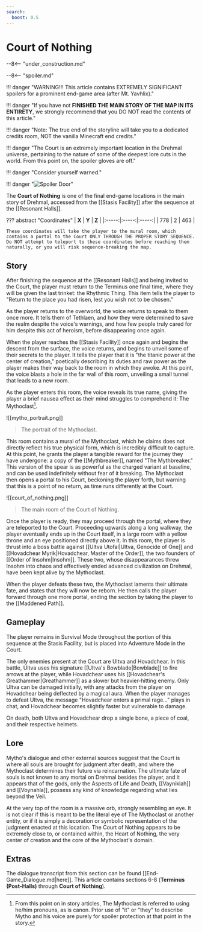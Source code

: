 ```yaml
---
search:
  boost: 0.5
---
```


# Court of Nothing

--8<-- "under_construction.md"

--8<-- "spoiler.md"

!!! danger "WARNING!!! This article contains EXTREMELY SIGNIFICANT spoilers for a prominent end-game area (after Mt. Yavhlix)."

!!! danger "If you have not **FINISHED THE MAIN STORY OF THE MAP IN ITS ENTIRETY**, we strongly recommend that you DO NOT read the contents of this article."

!!! danger "Note: The true end of the storyline will take you to a dedicated credits room, NOT the vanilla Minecraft end credits."

!!! danger "The Court is an extremely important location in the Drehmal universe, pertaining to the nature of some of the deepest lore cuts in the world. From this point on, the spoiler gloves are off."

!!! danger "Consider yourself warned."

!!! danger "![Spoiler Door](/assets/img/spoiler_door.png)"

The **Court of Nothing** is one of the final end-game locations in the main story of Drehmal, accessed from the [[Stasis Facility]] after the sequence at the [[Resonant Halls]]. 

??? abstract "Coordinates"
    | **X** | **Y** | **Z** |
    |:-----:|:-----:|:-----:|
    | 778   |  2    | 463   |

    These coordinates will take the player to the mural room, which contains a portal to the Court ONLY THROUGH THE PROPER STORY SEQUENCE. Do NOT attempt to teleport to these coordinates before reaching them naturally, or you will risk sequence-breaking the map.

## Story
After finishing the sequence at the [[Resonant Halls]] and being invited to the Court, the player must return to the Terminus one final time, where they will be given the last trinket: the Rhythmic Thing. This item tells the player to "Return to the place you had risen, lest you wish not to be chosen."

As the player returns to the overworld, the voice returns to speak to them once more. It tells them of Tethlaen, and how they were determined to save the realm despite the voice's warnings, and how few people truly cared for him despite this act of heroism, before disappearing once again.

When the player reaches the [[Stasis Facility]] once again and begins the descent from the surface, the voice returns, and begins to unveil some of their secrets to the player. It tells the player that it is "the titanic power at the center of creation," poetically describing its duties and raw power as the player makes their way back to the room in which they awoke. At this point, the voice blasts a hole in the far wall of this room, unveiling a small tunnel that leads to a new room.

As the player enters this room, the voice reveals its true name, giving the player a brief nausea effect as their mind struggles to comprehend it: The Mythoclast[^1].

![[mytho_portrait.png]]
> The portrait of the Mythoclast.

This room contains a mural of the Mythoclast, which he claims does not directly reflect his true physical form, which is incredibly difficult to capture. At this point, he grants the player a tangible reward for the journey they have undergone: a copy of the [[Mythbreaker]], named "The Mythbreaker." This version of the spear is as powerful as the charged variant at baseline, and can be used indefinitely without fear of it breaking. The Mythoclast then opens a portal to his Court, beckoning the player forth, but warning that this is a point of no return, as time runs differently at the Court.

![[court_of_nothing.png]]
> The main room of the Court of Nothing.

Once the player is ready, they may proceed through the portal, where they are teleported to the Court. Proceeding upwards along a long walkway, the player eventually ends up in the Court itself, in a large room with a yellow throne and an eye positioned directly above it. In this room, the player is thrust into a boss battle against [[Ultva Utofal|Ultva, Genocide of One]] and [[Hovadchear Myrik|Hovadchear, Master of the Order]], the two founders of [[Order of Insohm|Insohm]]. These two, whose disappearances threw Insohm into chaos and effectively ended advanced civilization on Drehmal, have been kept alive by the Mythoclast.

When the player defeats these two, the Mythoclast laments their ultimate fate, and states that they will now be reborn. He then calls the player forward through one more portal, ending the section by taking the player to the [[Maddened Path]].

## Gameplay
The player remains in Survival Mode throughout the portion of this sequence at the Stasis Facility, but is placed into Adventure Mode in the Court. 

The only enemies present at the Court are Ultva and Hovadchear. In this battle, Ultva uses his signature [[Ultva's Bowblade|Bowblade]] to fire arrows at the player, while Hovadchear uses his [[Hovadchear's Greathammer|Greathammer]] as a slower but heavier-hitting enemy. Only Ultva can be damaged initially, with any attacks from the player on Hovadchear being deflected by a magical aura. When the player manages to defeat Ultva, the message "Hovadchear enters a primal rage..." plays in chat, and Hovadchear becomes slightly faster but vulnerable to damage.

On death, both Ultva and Hovadchear drop a single bone, a piece of coal, and their respective helmets.

## Lore
Mytho's dialogue and other external sources suggest that the Court is where all souls are brought for judgment after death, and where the Mythoclast determines their future via reincarnation. The ultimate fate of souls is not known to any mortal on Drehmal besides the player, and it appears that of the gods, only the Aspects of Life and Death, [[Vayniklah]] and [[Voynahla]], possess any kind of knowledge regarding what lies beyond the Veil. 

At the very top of the room is a massive orb, strongly resembling an eye. It is not clear if this is meant to be the literal eye of The Mythoclast or another entity, or if it is simply a decoration or symbolic representation of the judgment enacted at this location. The Court of Nothing appears to be extremely close to, or contained within, the Heart of Nothing, the very center of creation and the core of the Mythoclast's domain.

## Extras
The dialogue transcript from this section can be found [[End-Game_Dialogue.md|here]]. This article contains sections 6-8 (**Terminus (Post-Halls)** through **Court of Nothing**).


[^1]: From this point on in story articles, The Mythoclast is referred to using he/him pronouns, as is canon. Prior use of "it" or "they" to describe Mytho and his voice are purely for spoiler protection at that point in the story.